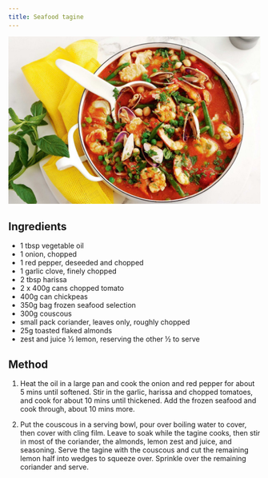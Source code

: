 ```yaml
---
title: Seafood tagine
---
```


![Seafood tagine](../img/seafood-tagine.jpg)

## Ingredients

- 1 tbsp vegetable oil
- 1 onion, chopped
- 1 red pepper, deseeded and chopped
- 1 garlic clove, finely chopped
- 2 tbsp harissa
- 2 x 400g cans chopped tomato
- 400g can chickpeas
- 350g bag frozen seafood selection
- 300g couscous
- small pack coriander, leaves only, roughly chopped
- 25g toasted flaked almonds
- zest and juice ½ lemon, reserving the other ½ to serve

## Method

1.  Heat the oil in a large pan and cook the onion and red pepper for about 5
    mins until softened. Stir in the garlic, harissa and chopped tomatoes, and
    cook for about 10 mins until thickened. Add the frozen seafood and cook
    through, about 10 mins more.

1.  Put the couscous in a serving bowl, pour over boiling water to cover, then
    cover with cling film. Leave to soak while the tagine cooks, then stir in
    most of the coriander, the almonds, lemon zest and juice, and seasoning.
    Serve the tagine with the couscous and cut the remaining lemon half into
    wedges to squeeze over. Sprinkle over the remaining coriander and serve.
